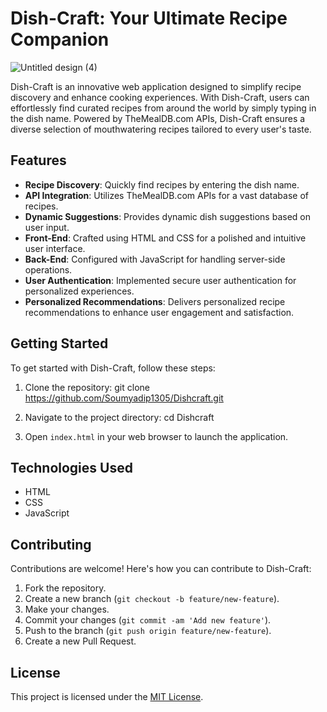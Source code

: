 # Dish-Craft: Your Ultimate Recipe Companion

![Untitled design (4)](https://github.com/Soumyadip1305/Dishcraft/assets/115612619/63ac79c0-7d73-4fc8-86e0-91db12f62693)



Dish-Craft is an innovative web application designed to simplify recipe discovery and enhance cooking experiences. With Dish-Craft, users can effortlessly find curated recipes from around the world by simply typing in the dish name. Powered by TheMealDB.com APIs, Dish-Craft ensures a diverse selection of mouthwatering recipes tailored to every user's taste.

## Features

- **Recipe Discovery**: Quickly find recipes by entering the dish name.
- **API Integration**: Utilizes TheMealDB.com APIs for a vast database of recipes.
- **Dynamic Suggestions**: Provides dynamic dish suggestions based on user input.
- **Front-End**: Crafted using HTML and CSS for a polished and intuitive user interface.
- **Back-End**: Configured with JavaScript for handling server-side operations.
- **User Authentication**: Implemented secure user authentication for personalized experiences.
- **Personalized Recommendations**: Delivers personalized recipe recommendations to enhance user engagement and satisfaction.

## Getting Started

To get started with Dish-Craft, follow these steps:

1. Clone the repository: git clone https://github.com/Soumyadip1305/Dishcraft.git

2. Navigate to the project directory: cd Dishcraft
   
3. Open `index.html` in your web browser to launch the application.

## Technologies Used

- HTML
- CSS
- JavaScript

## Contributing

Contributions are welcome! Here's how you can contribute to Dish-Craft:

1. Fork the repository.
2. Create a new branch (`git checkout -b feature/new-feature`).
3. Make your changes.
4. Commit your changes (`git commit -am 'Add new feature'`).
5. Push to the branch (`git push origin feature/new-feature`).
6. Create a new Pull Request.

## License

This project is licensed under the [MIT License](LICENSE).



